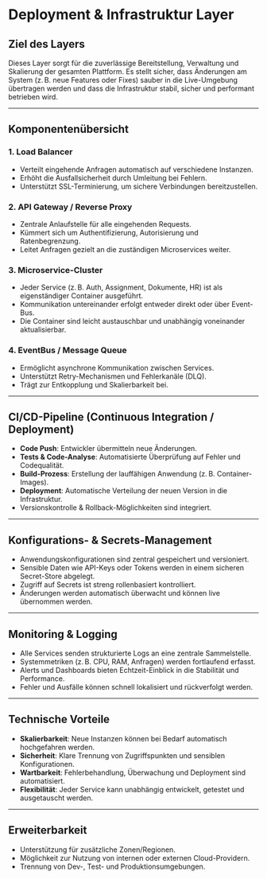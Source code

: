 # Deployment & Infrastruktur Layer

## Ziel des Layers

Dieses Layer sorgt für die zuverlässige Bereitstellung, Verwaltung und Skalierung der gesamten Plattform. Es stellt sicher, dass Änderungen am System (z. B. neue Features oder Fixes) sauber in die Live-Umgebung übertragen werden und dass die Infrastruktur stabil, sicher und performant betrieben wird.

---

## Komponentenübersicht

### 1. **Load Balancer**
- Verteilt eingehende Anfragen automatisch auf verschiedene Instanzen.
- Erhöht die Ausfallsicherheit durch Umleitung bei Fehlern.
- Unterstützt SSL-Terminierung, um sichere Verbindungen bereitzustellen.

### 2. **API Gateway / Reverse Proxy**
- Zentrale Anlaufstelle für alle eingehenden Requests.
- Kümmert sich um Authentifizierung, Autorisierung und Ratenbegrenzung.
- Leitet Anfragen gezielt an die zuständigen Microservices weiter.

### 3. **Microservice-Cluster**
- Jeder Service (z. B. Auth, Assignment, Dokumente, HR) ist als eigenständiger Container ausgeführt.
- Kommunikation untereinander erfolgt entweder direkt oder über Event-Bus.
- Die Container sind leicht austauschbar und unabhängig voneinander aktualisierbar.

### 4. **EventBus / Message Queue**
- Ermöglicht asynchrone Kommunikation zwischen Services.
- Unterstützt Retry-Mechanismen und Fehlerkanäle (DLQ).
- Trägt zur Entkopplung und Skalierbarkeit bei.

---

## CI/CD-Pipeline (Continuous Integration / Deployment)

- **Code Push**: Entwickler übermitteln neue Änderungen.
- **Tests & Code-Analyse**: Automatisierte Überprüfung auf Fehler und Codequalität.
- **Build-Prozess**: Erstellung der lauffähigen Anwendung (z. B. Container-Images).
- **Deployment**: Automatische Verteilung der neuen Version in die Infrastruktur.
- Versionskontrolle & Rollback-Möglichkeiten sind integriert.

---

## Konfigurations- & Secrets-Management

- Anwendungskonfigurationen sind zentral gespeichert und versioniert.
- Sensible Daten wie API-Keys oder Tokens werden in einem sicheren Secret-Store abgelegt.
- Zugriff auf Secrets ist streng rollenbasiert kontrolliert.
- Änderungen werden automatisch überwacht und können live übernommen werden.

---

## Monitoring & Logging

- Alle Services senden strukturierte Logs an eine zentrale Sammelstelle.
- Systemmetriken (z. B. CPU, RAM, Anfragen) werden fortlaufend erfasst.
- Alerts und Dashboards bieten Echtzeit-Einblick in die Stabilität und Performance.
- Fehler und Ausfälle können schnell lokalisiert und rückverfolgt werden.

---

## Technische Vorteile

- **Skalierbarkeit**: Neue Instanzen können bei Bedarf automatisch hochgefahren werden.
- **Sicherheit**: Klare Trennung von Zugriffspunkten und sensiblen Konfigurationen.
- **Wartbarkeit**: Fehlerbehandlung, Überwachung und Deployment sind automatisiert.
- **Flexibilität**: Jeder Service kann unabhängig entwickelt, getestet und ausgetauscht werden.

---

## Erweiterbarkeit

- Unterstützung für zusätzliche Zonen/Regionen.
- Möglichkeit zur Nutzung von internen oder externen Cloud-Providern.
- Trennung von Dev-, Test- und Produktionsumgebungen.